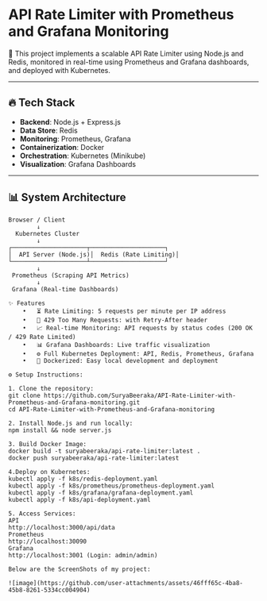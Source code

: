 # API Rate Limiter with Prometheus and Grafana Monitoring

🚀 This project implements a scalable API Rate Limiter using Node.js and Redis, monitored in real-time using Prometheus and Grafana dashboards, and deployed with Kubernetes.

---

## 🔥 Tech Stack

- **Backend**: Node.js + Express.js
- **Data Store**: Redis
- **Monitoring**: Prometheus, Grafana
- **Containerization**: Docker
- **Orchestration**: Kubernetes (Minikube)
- **Visualization**: Grafana Dashboards

---

## 📊 System Architecture

```plaintext
Browser / Client
        ↓
  Kubernetes Cluster
        ↓
┌─────────────────────┬─────────────────────┐
│  API Server (Node.js)│  Redis (Rate Limiting)│
└─────────────────────┴─────────────────────┘
        ↓
 Prometheus (Scraping API Metrics)
        ↓
 Grafana (Real-time Dashboards)

✨ Features
	•	⏳ Rate Limiting: 5 requests per minute per IP address
	•	🚫 429 Too Many Requests: with Retry-After header
	•	📈 Real-time Monitoring: API requests by status codes (200 OK / 429 Rate Limited)
	•	📊 Grafana Dashboards: Live traffic visualization
	•	⚙️ Full Kubernetes Deployment: API, Redis, Prometheus, Grafana
	•	🐳 Dockerized: Easy local development and deployment

⚙️ Setup Instructions:

1. Clone the repository:
git clone https://github.com/SuryaBeeraka/API-Rate-Limiter-with-Prometheus-and-Grafana-monitoring.git
cd API-Rate-Limiter-with-Prometheus-and-Grafana-monitoring

2. Install Node.js and run locally:
npm install && node server.js

3. Build Docker Image:
docker build -t suryabeeraka/api-rate-limiter:latest .
docker push suryabeeraka/api-rate-limiter:latest

4.Deploy on Kubernetes:
kubectl apply -f k8s/redis-deployment.yaml
kubectl apply -f k8s/prometheus/prometheus-deployment.yaml
kubectl apply -f k8s/grafana/grafana-deployment.yaml
kubectl apply -f k8s/api-deployment.yaml

5. Access Services:
API
http://localhost:3000/api/data
Prometheus
http://localhost:30090
Grafana
http://localhost:3001 (Login: admin/admin)

Below are the ScreenShots of my project:

![image](https://github.com/user-attachments/assets/46fff65c-4ba8-45b8-8261-5334cc004904)


